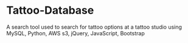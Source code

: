 # Tattoo-Database

A search tool used to search for tattoo options at a tattoo studio using MySQL, Python, AWS s3, jQuery, JavaScript, Bootstrap